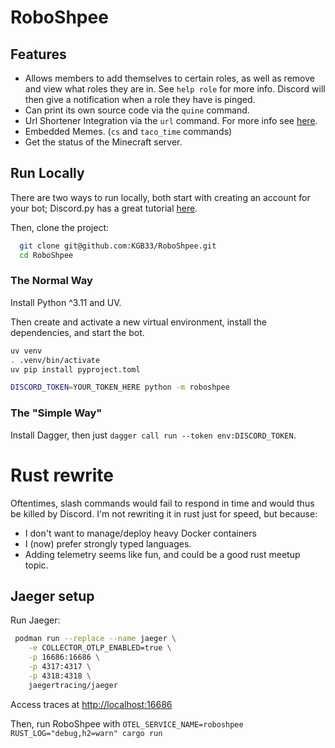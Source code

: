 #  RoboShpee

## Features

  - Allows members to add themselves to certain roles,
        as well as remove and view what roles they are in.
        See `help role` for more info.
        Discord will then give a notification when a role they have is pinged.
  - Can print its own source code via the `quine` command.
  - Url Shortener Integration via the `url` command.
        For more info see [here](https://github.com/KGB33/url-shortener).
  - Embedded Memes. (`cs` and `taco_time` commands)
  - Get the status of the Minecraft server.


## Run Locally

There are two ways to run locally, both start with creating an account for your
bot; Discord.py has a great tutorial
[here](https://discordpy.readthedocs.io/en/stable/discord.html).

Then, clone the project:

```bash
  git clone git@github.com:KGB33/RoboShpee.git
  cd RoboShpee
```

### The Normal Way

Install Python ^3.11 and UV.

Then create and activate a new virtual environment, install the dependencies,
and start the bot.

```bash
uv venv
. .venv/bin/activate
uv pip install pyproject.toml

DISCORD_TOKEN=YOUR_TOKEN_HERE python -m roboshpee
```

### The "Simple Way"

Install Dagger, then just `dagger call run --token env:DISCORD_TOKEN`.

# Rust rewrite

Oftentimes, slash commands would fail to respond in time and would thus be killed by Discord.
I'm not rewriting it in rust just for speed, but because:
  - I don't want to manage/deploy heavy Docker containers
  - I (now) prefer strongly typed languages.
  - Adding telemetry seems like fun, and could be a good rust meetup topic.


## Jaeger setup

Run Jaeger: 

```bash
 podman run --replace --name jaeger \
    -e COLLECTOR_OTLP_ENABLED=true \
    -p 16686:16686 \
    -p 4317:4317 \
    -p 4318:4318 \
    jaegertracing/jaeger
```

Access traces at [http://localhost:16686](http://localhost:16686)

Then, run RoboShpee with `OTEL_SERVICE_NAME=roboshpee RUST_LOG="debug,h2=warn" cargo run`
